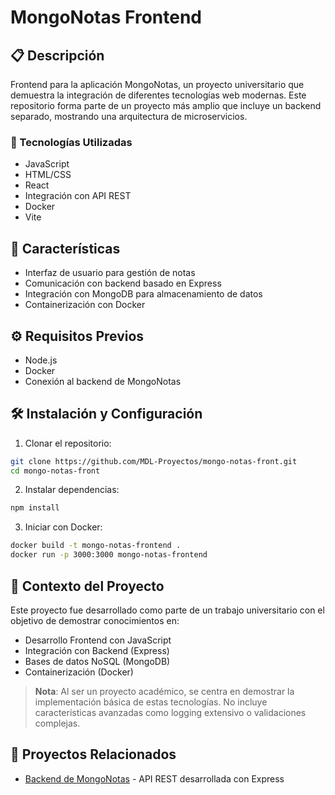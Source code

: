 # MongoNotas Frontend

## 📋 Descripción
Frontend para la aplicación MongoNotas, un proyecto universitario que demuestra la integración de diferentes tecnologías web modernas. Este repositorio forma parte de un proyecto más amplio que incluye un backend separado, mostrando una arquitectura de microservicios.

### 🔧 Tecnologías Utilizadas
- JavaScript
- HTML/CSS
- React
- Integración con API REST
- Docker
- Vite

## 🚀 Características
- Interfaz de usuario para gestión de notas
- Comunicación con backend basado en Express
- Integración con MongoDB para almacenamiento de datos
- Containerización con Docker

## ⚙️ Requisitos Previos
- Node.js
- Docker
- Conexión al backend de MongoNotas

## 🛠️ Instalación y Configuración

1. Clonar el repositorio:
```bash
git clone https://github.com/MDL-Proyectos/mongo-notas-front.git
cd mongo-notas-front
```

2. Instalar dependencias:
```bash
npm install
```

3. Iniciar con Docker:
```bash
docker build -t mongo-notas-frontend .
docker run -p 3000:3000 mongo-notas-frontend
```

## 🎯 Contexto del Proyecto
Este proyecto fue desarrollado como parte de un trabajo universitario con el objetivo de demostrar conocimientos en:
- Desarrollo Frontend con JavaScript
- Integración con Backend (Express)
- Bases de datos NoSQL (MongoDB)
- Containerización (Docker)

> **Nota**: Al ser un proyecto académico, se centra en demostrar la implementación básica de estas tecnologías. No incluye características avanzadas como logging extensivo o validaciones complejas.

## 🔗 Proyectos Relacionados
- [Backend de MongoNotas](https://github.com/MDL-Proyectos/mongo_notas) - API REST desarrollada con Express

